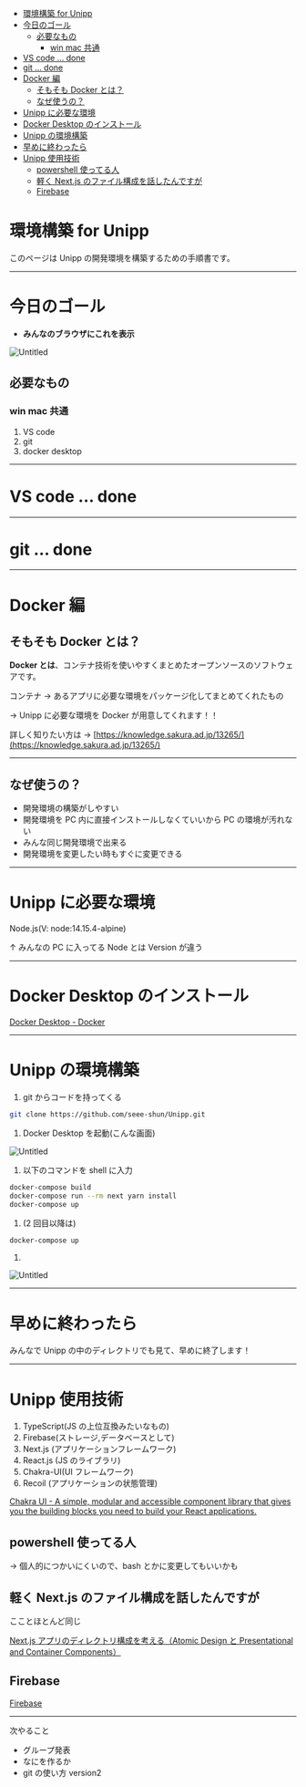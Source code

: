 <!-- TOC -->

- [環境構築 for Unipp](#環境構築-for-unipp)
- [今日のゴール](#今日のゴール)
  - [必要なもの](#必要なもの)
    - [win mac 共通](#win-mac-共通)
- [VS code … done](#vs-code--done)
- [git … done](#git--done)
- [Docker 編](#docker-編)
  - [そもそも Docker とは？](#そもそも-docker-とは)
  - [なぜ使うの？](#なぜ使うの)
- [Unipp に必要な環境](#unipp-に必要な環境)
- [Docker Desktop のインストール](#docker-desktop-のインストール)
- [Unipp の環境構築](#unipp-の環境構築)
- [早めに終わったら](#早めに終わったら)
- [Unipp 使用技術](#unipp-使用技術)
  - [powershell 使ってる人](#powershell-使ってる人)
  - [軽く Next.js のファイル構成を話したんですが](#軽く-nextjs-のファイル構成を話したんですが)
  - [Firebase](#firebase)

<!-- /TOC -->

# 環境構築 for Unipp

このページは Unipp の開発環境を構築するための手順書です。

---

# 今日のゴール

- **みんなのブラウザにこれを表示**

![Untitled](https://s3-us-west-2.amazonaws.com/secure.notion-static.com/d6e4cc69-15af-402e-b565-06ae08f1d85d/Untitled.png)

## 必要なもの

### win mac 共通

1. VS code
2. git
3. docker desktop

---

# VS code … done

---

# git … done

---

# Docker 編

## そもそも Docker とは？

**Docker とは**、コンテナ技術を使いやすくまとめたオープンソースのソフトウェアです。

コンテナ → あるアプリに必要な環境をパッケージ化してまとめてくれたもの

→ Unipp に必要な環境を Docker が用意してくれます！！

詳しく知りたい方は → [https://knowledge.sakura.ad.jp/13265/](https://knowledge.sakura.ad.jp/13265/)

---

## なぜ使うの？

- 開発環境の構築がしやすい
- 開発環境を PC 内に直接インストールしなくていいから PC の環境が汚れない
- みんな同じ開発環境で出来る
- 開発環境を変更したい時もすぐに変更できる

---

# Unipp に必要な環境

Node.js(V: node:14.15.4-alpine)

↑ みんなの PC に入ってる Node とは Version が違う

---

# Docker Desktop のインストール

[Docker Desktop - Docker](https://www.docker.com/products/docker-desktop/)

---

# Unipp の環境構築

1. git からコードを持ってくる

```bash
git clone https://github.com/seee-shun/Unipp.git
```

1. Docker Desktop を起動(こんな画面)

![Untitled](https://s3-us-west-2.amazonaws.com/secure.notion-static.com/1cd4424a-cb33-41c5-b2d8-edf09efd7622/Untitled.png)

1. 以下のコマンドを shell に入力

```bash
docker-compose build
docker-compose run --rm next yarn install
docker-compose up
```

1. (2 回目以降は)

```bash
docker-compose up
```

1.

![Untitled](https://s3-us-west-2.amazonaws.com/secure.notion-static.com/d6e4cc69-15af-402e-b565-06ae08f1d85d/Untitled.png)

---

# 早めに終わったら

みんなで Unipp の中のディレクトリでも見て、早めに終了します！

---

# Unipp 使用技術

1. TypeScript(JS の上位互換みたいなもの)
2. Firebase(ストレージ,データベースとして)
3. Next.js (アプリケーションフレームワーク)
4. React.js (JS のライブラリ)
5. Chakra-UI(UI フレームワーク)
6. Recoil (アプリケーションの状態管理)

[Chakra UI - A simple, modular and accessible component library that gives you the building blocks you need to build your React applications.](https://chakra-ui.com/)

## powershell 使ってる人

→ 個人的につかいにくいので、bash とかに変更してもいいかも

## 軽く Next.js のファイル構成を話したんですが

こことほとんど同じ

[Next.js アプリのディレクトリ構成を考える（Atomic Design と Presentational and Container Components）](https://maku.blog/p/4is2ahp/)

## Firebase

[Firebase](https://firebase.google.com/?hl=ja)

---

次やること

- グループ発表
- なにを作るか
- git の使い方 version2
